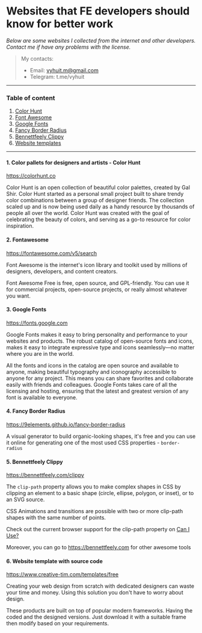 # Websites that FE developers should know for better work

*Below are some websites I collected from the internet and other developers. Contact me if have any problems with the license.*
> My contacts:
> - Email:  vyhuit.m@gmail.com
> - Telegram: t.me/vyhuit
----------
### Table of content
1. [Color Hunt](#1-color-pallets-for-designer-and-artist---color-hunt)
2. [Font Awesome](#2-fontawesome)
3. [Google Fonts](#3-google-fonts)
4. [Fancy Border Radius](#4-fancy-border-radius)
5. [Bennettfeely Clippy](#5-bennettfeely-clippy)
6. [Website templates](#6-website-template-with-source-code)

----------


#### 1. Color pallets for designers and artists - Color Hunt
https://colorhunt.co

Color Hunt is an open collection of beautiful color palettes, created by Gal Shir. Color Hunt started as a personal small project built to share trendy color combinations between a group of designer friends. The collection scaled up and is now being used daily as a handy resource by thousands of people all over the world. Color Hunt was created with the goal of celebrating the beauty of colors, and serving as a go-to resource for color inspiration.

#### 2. Fontawesome
https://fontawesome.com/v5/search

Font Awesome is the internet's icon library and toolkit used by millions of designers, developers, and content creators.

Font Awesome Free is free, open source, and GPL-friendly. You can use it for commercial projects, open-source projects, or really almost whatever you want.

#### 3. Google Fonts
https://fonts.google.com

Google Fonts makes it easy to bring personality and performance to your websites and products. The robust catalog of open-source fonts and icons, makes it easy to integrate expressive type and icons seamlessly—no matter where you are in the world.

All the fonts and icons in the catalog are open source and available to anyone, making beautiful typography and iconography accessible to anyone for any project. This means you can share favorites and collaborate easily with friends and colleagues. Google Fonts takes care of all the licensing and hosting, ensuring that the latest and greatest version of any font is available to everyone.

#### 4. Fancy Border Radius
https://9elements.github.io/fancy-border-radius

A visual generator to build organic-looking shapes, it's free and you can use it online for generating one of the most used CSS properties - `border-radius`

#### 5. Bennettfeely Clippy
https://bennettfeely.com/clippy

The `clip-path` property allows you to make complex shapes in CSS by clipping an element to a basic shape (circle, ellipse, polygon, or inset), or to an SVG source.

CSS Animations and transitions are possible with two or more clip-path shapes with the same number of points.

Check out the current browser support for the clip-path property on [Can I Use?](https://caniuse.com/?search=clip-path)

Moreover, you can go to https://bennettfeely.com for other awesome tools

#### 6. Website template with source code
https://www.creative-tim.com/templates/free

Creating your web design from scratch with dedicated designers can waste your time and money. Using this solution you don't have to worry about design.

These products are built on top of popular modern frameworks. Having the coded and the designed versions. Just download it with a suitable frame then modify based on your requirements.
